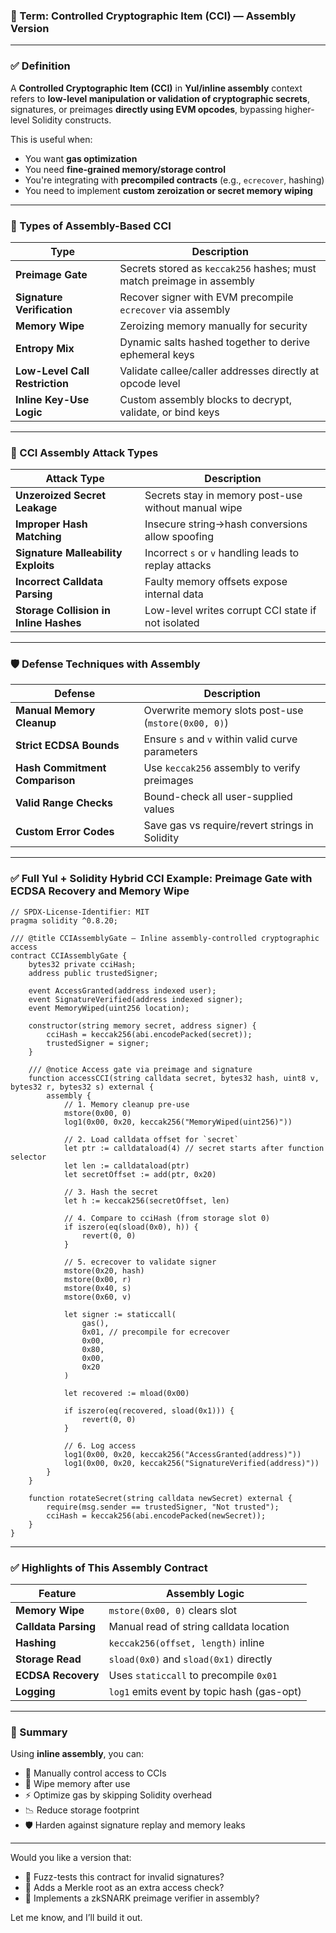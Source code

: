 ### 🔐 Term: **Controlled Cryptographic Item (CCI) — Assembly Version**

---

### ✅ Definition

A **Controlled Cryptographic Item (CCI)** in **Yul/inline assembly** context refers to **low-level manipulation or validation of cryptographic secrets**, signatures, or preimages **directly using EVM opcodes**, bypassing higher-level Solidity constructs.

This is useful when:

* You want **gas optimization**
* You need **fine-grained memory/storage control**
* You're integrating with **precompiled contracts** (e.g., `ecrecover`, hashing)
* You need to implement **custom zeroization or secret memory wiping**

---

### 🧬 Types of Assembly-Based CCI

| Type                           | Description                                                           |
| ------------------------------ | --------------------------------------------------------------------- |
| **Preimage Gate**              | Secrets stored as `keccak256` hashes; must match preimage in assembly |
| **Signature Verification**     | Recover signer with EVM precompile `ecrecover` via assembly           |
| **Memory Wipe**                | Zeroizing memory manually for security                                |
| **Entropy Mix**                | Dynamic salts hashed together to derive ephemeral keys                |
| **Low-Level Call Restriction** | Validate callee/caller addresses directly at opcode level             |
| **Inline Key-Use Logic**       | Custom assembly blocks to decrypt, validate, or bind keys             |

---

### 🚨 CCI Assembly Attack Types

| Attack Type                            | Description                                           |
| -------------------------------------- | ----------------------------------------------------- |
| **Unzeroized Secret Leakage**          | Secrets stay in memory post-use without manual wipe   |
| **Improper Hash Matching**             | Insecure string→hash conversions allow spoofing       |
| **Signature Malleability Exploits**    | Incorrect `s` or `v` handling leads to replay attacks |
| **Incorrect Calldata Parsing**         | Faulty memory offsets expose internal data            |
| **Storage Collision in Inline Hashes** | Low-level writes corrupt CCI state if not isolated    |

---

### 🛡️ Defense Techniques with Assembly

| Defense                        | Description                                         |
| ------------------------------ | --------------------------------------------------- |
| **Manual Memory Cleanup**      | Overwrite memory slots post-use (`mstore(0x00, 0)`) |
| **Strict ECDSA Bounds**        | Ensure `s` and `v` within valid curve parameters    |
| **Hash Commitment Comparison** | Use `keccak256` assembly to verify preimages        |
| **Valid Range Checks**         | Bound-check all user-supplied values                |
| **Custom Error Codes**         | Save gas vs require/revert strings in Solidity      |

---

### ✅ Full Yul + Solidity Hybrid CCI Example: Preimage Gate with ECDSA Recovery and Memory Wipe

```solidity
// SPDX-License-Identifier: MIT
pragma solidity ^0.8.20;

/// @title CCIAssemblyGate — Inline assembly-controlled cryptographic access
contract CCIAssemblyGate {
    bytes32 private cciHash;
    address public trustedSigner;

    event AccessGranted(address indexed user);
    event SignatureVerified(address indexed signer);
    event MemoryWiped(uint256 location);

    constructor(string memory secret, address signer) {
        cciHash = keccak256(abi.encodePacked(secret));
        trustedSigner = signer;
    }

    /// @notice Access gate via preimage and signature
    function accessCCI(string calldata secret, bytes32 hash, uint8 v, bytes32 r, bytes32 s) external {
        assembly {
            // 1. Memory cleanup pre-use
            mstore(0x00, 0)
            log1(0x00, 0x20, keccak256("MemoryWiped(uint256)"))

            // 2. Load calldata offset for `secret`
            let ptr := calldataload(4) // secret starts after function selector
            let len := calldataload(ptr)
            let secretOffset := add(ptr, 0x20)

            // 3. Hash the secret
            let h := keccak256(secretOffset, len)

            // 4. Compare to cciHash (from storage slot 0)
            if iszero(eq(sload(0x0), h)) {
                revert(0, 0)
            }

            // 5. ecrecover to validate signer
            mstore(0x20, hash)
            mstore(0x00, r)
            mstore(0x40, s)
            mstore(0x60, v)

            let signer := staticcall(
                gas(), 
                0x01, // precompile for ecrecover
                0x00, 
                0x80, 
                0x00, 
                0x20
            )

            let recovered := mload(0x00)

            if iszero(eq(recovered, sload(0x1))) {
                revert(0, 0)
            }

            // 6. Log access
            log1(0x00, 0x20, keccak256("AccessGranted(address)"))
            log1(0x00, 0x20, keccak256("SignatureVerified(address)"))
        }
    }

    function rotateSecret(string calldata newSecret) external {
        require(msg.sender == trustedSigner, "Not trusted");
        cciHash = keccak256(abi.encodePacked(newSecret));
    }
}
```

---

### ✅ Highlights of This Assembly Contract

| Feature              | Assembly Logic                             |
| -------------------- | ------------------------------------------ |
| **Memory Wipe**      | `mstore(0x00, 0)` clears slot              |
| **Calldata Parsing** | Manual read of string calldata location    |
| **Hashing**          | `keccak256(offset, length)` inline         |
| **Storage Read**     | `sload(0x0)` and `sload(0x1)` directly     |
| **ECDSA Recovery**   | Uses `staticcall` to precompile `0x01`     |
| **Logging**          | `log1` emits event by topic hash (gas-opt) |

---

### 🧠 Summary

Using **inline assembly**, you can:

* 🔐 Manually control access to CCIs
* 🧹 Wipe memory after use
* ⚡ Optimize gas by skipping Solidity overhead
* 📉 Reduce storage footprint
* 🛡️ Harden against signature replay and memory leaks

---

Would you like a version that:

* 🧪 Fuzz-tests this contract for invalid signatures?
* 🔁 Adds a Merkle root as an extra access check?
* 🧬 Implements a zkSNARK preimage verifier in assembly?

Let me know, and I’ll build it out.
